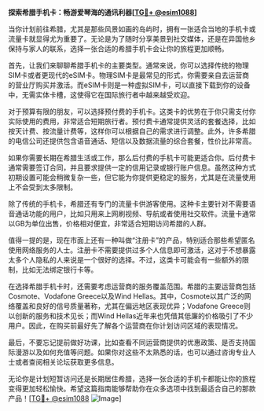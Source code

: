 **探索希腊手机卡：畅游爱琴海的通讯利器[[TG💪+ @esim1088](https://t.me/s/esim1088)]**

当你计划前往希腊，尤其是那些风景如画的岛屿时，拥有一张适合当地的手机卡或流量卡就显得尤为重要了。无论是为了随时分享美景到社交媒体，还是在异国他乡保持与家人的联系，选择一张合适的希腊手机卡会让你的旅程更加顺畅。

首先，让我们来聊聊希腊手机卡的主要类型。通常来说，你可以选择传统的物理SIM卡或者更现代的eSIM卡。物理SIM卡是最常见的形式，你需要亲自去运营商的营业厅购买并激活。而eSIM卡则是一种虚拟SIM卡，可以直接下载到你的设备中，无需实体卡槽，这使得它在国际旅行者中越来越受欢迎。

对于预算有限的朋友，可以选择预付费的手机卡。这类卡的优势在于你只需支付你实际使用的费用，非常适合短期旅行者。预付费卡通常提供灵活的套餐选择，比如按天计费、按流量计费等，这样你可以根据自己的需求进行调整。此外，许多希腊的电信公司还提供包含语音通话、短信以及数据流量的综合套餐，性价比非常高。

如果你需要长期在希腊生活或工作，那么后付费的手机卡可能更适合你。后付费卡通常需要签订合同，并且要求提供一定的信用记录或银行账户信息。虽然这种方式初期设置可能会稍微复杂一些，但它能为你提供更稳定的服务，尤其是在流量使用上不会受到太多限制。

除了传统的手机卡，希腊还有专门的流量卡供游客使用。这种卡主要针对不需要语音通话功能的用户，比如只用来上网刷视频、导航或者使用社交软件。流量卡通常以GB为单位出售，价格相对便宜，非常适合短期访问希腊的人群。

值得一提的是，现在市面上还有一种叫做“注册卡”的产品，特别适合那些希望匿名使用网络服务的人士。注册卡不需要提供过多个人信息即可激活，这对于不想暴露太多个人隐私的人来说是一个很好的选择。不过，这类卡可能会有一些额外的限制，比如无法绑定银行卡等。

在选择希腊手机卡时，还需要考虑运营商的服务覆盖范围。希腊的主要运营商包括Cosmote、Vodafone Greece以及Wind Hellas。其中，Cosmote以其广泛的网络覆盖和良好的信号质量著称，尤其在偏远地区表现优异；Vodafone Greece则以创新的服务和技术见长；而Wind Hellas近年来也凭借其低廉的价格吸引了不少用户。因此，在购买前最好先了解各个运营商在你计划访问区域的表现情况。

最后，不要忘记提前做好功课，比如查看不同运营商提供的优惠政策、是否支持国际漫游以及如何充值等问题。如果你对这些不太熟悉的话，也可以通过咨询专业人士或者查阅相关论坛获取更多信息。

无论你是计划短暂访问还是长期居住希腊，选择一张合适的手机卡都能让你的旅程变得更加轻松愉快。希望这篇指南能够帮助你在众多选项中找到最适合自己的那款产品！[[TG💪+ @esim1088](https://t.me/s/esim1088) ![Image](https://i.postimg.cc/4NQfJmqS/Snipaste-2025-05-13-00-14-12.png)]